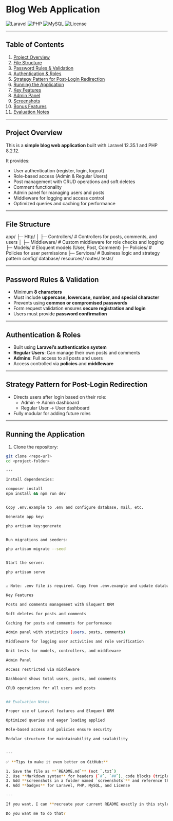 # Blog Web Application

![Laravel](https://img.shields.io/badge/Laravel-12.35.1-red) 
![PHP](https://img.shields.io/badge/PHP-8.2.12-blue) 
![MySQL](https://img.shields.io/badge/MySQL-8.0-orange) 
![License](https://img.shields.io/badge/License-MIT-green)

---

## Table of Contents
1. [Project Overview](#project-overview)
2. [File Structure](#file-structure)
3. [Password Rules & Validation](#password-rules--validation)
4. [Authentication & Roles](#authentication--roles)
5. [Strategy Pattern for Post-Login Redirection](#strategy-pattern-for-post-login-redirection)
6. [Running the Application](#running-the-application)
7. [Key Features](#key-features)
8. [Admin Panel](#admin-panel)
9. [Screenshots](#screenshots)
10. [Bonus Features](#bonus-features)
11. [Evaluation Notes](#evaluation-notes)

---

## Project Overview
This is a **simple blog web application** built with Laravel 12.35.1 and PHP 8.2.12.  

It provides:

- User authentication (register, login, logout)  
- Role-based access (Admin & Regular Users)  
- Post management with CRUD operations and soft deletes  
- Comment functionality  
- Admin panel for managing users and posts  
- Middleware for logging and access control  
- Optimized queries and caching for performance  

---

## File Structure

app/
├─ Http/
│ ├─ Controllers/ # Controllers for posts, comments, and users
│ ├─ Middleware/ # Custom middleware for role checks and logging
├─ Models/ # Eloquent models (User, Post, Comment)
├─ Policies/ # Policies for user permissions
├─ Services/ # Business logic and strategy pattern
config/
database/
resources/
routes/
tests/


---

## Password Rules & Validation

- Minimum **8 characters**  
- Must include **uppercase, lowercase, number, and special character**  
- Prevents using **common or compromised passwords**  
- Form request validation ensures **secure registration and login**  
- Users must provide **password confirmation**  

---

## Authentication & Roles

- Built using **Laravel’s authentication system**  
- **Regular Users**: Can manage their own posts and comments  
- **Admins**: Full access to all posts and users  
- Access controlled via **policies** and **middleware**  

---

## Strategy Pattern for Post-Login Redirection

- Directs users after login based on their role:  
  - Admin → Admin dashboard  
  - Regular User → User dashboard  
- Fully modular for adding future roles  

---

## Running the Application

1. Clone the repository:  
```bash
git clone <repo-url>
cd <project-folder>

---

Install dependencies:

composer install
npm install && npm run dev


Copy .env.example to .env and configure database, mail, etc.

Generate app key:

php artisan key:generate


Run migrations and seeders:

php artisan migrate --seed


Start the server:

php artisan serve


⚠️ Note: .env file is required. Copy from .env.example and update database credentials.

Key Features

Posts and comments management with Eloquent ORM

Soft deletes for posts and comments

Caching for posts and comments for performance

Admin panel with statistics (users, posts, comments)

Middleware for logging user activities and role verification

Unit tests for models, controllers, and middleware

Admin Panel

Access restricted via middleware

Dashboard shows total users, posts, and comments

CRUD operations for all users and posts


## Evaluation Notes

Proper use of Laravel features and Eloquent ORM

Optimized queries and eager loading applied

Role-based access and policies ensure security

Modular structure for maintainability and scalability


---

✅ **Tips to make it even better on GitHub:**  

1. Save the file as **`README.md`** (not `.txt`)  
2. Use **Markdown syntax** for headers (`#`, `##`), code blocks (triple backticks), and lists (`-`)  
3. Add **screenshots in a folder named `screenshots`** and reference them in Markdown  
4. Add **badges** for Laravel, PHP, MySQL, and License  

---

If you want, I can **recreate your current README exactly in this styled format** and **include placeholders for screenshots** so it will look polished directly on GitHub.  

Do you want me to do that?

